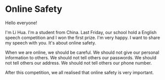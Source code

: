 # Online Safety

Hello everyone!

I'm Li Hua. I'm a student from China. Last Friday, our school hold a English speech competition and I won the first prize. I'm very happy. I want to share my speech with you. It's about online safety.

When we are online, we should be careful. We should not give our personal information to others. We should not tell others our passwords. We should not tell others our address. We should not tell others our phone number. 

After this competition, we all realised that online safety is very important.